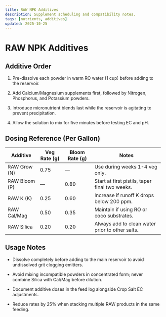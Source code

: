 ```yaml
---
title: RAW NPK Additives
description: Supplement scheduling and compatibility notes.
tags: [nutrients, additives]
updated: 2025-10-25
---
```


# RAW NPK Additives

## Additive Order

1. Pre-dissolve each powder in warm RO water (1 cup) before adding to the reservoir.

1. Add Calcium/Magnesium supplements first, followed by Nitrogen, Phosphorus, and Potassium powders.

1. Introduce micronutrient blends last while the reservoir is agitating to prevent precipitation.

1. Allow the solution to mix for five minutes before testing EC and pH.

## Dosing Reference (Per Gallon)

| Additive | Veg Rate (g) | Bloom Rate (g) | Notes |
|----------|--------------|----------------|-------|
| RAW Grow (N) | 0.75 | — | Use during weeks 1-4 veg only. |
| RAW Bloom (P) | — | 0.80 | Start at first pistils, taper final two weeks. |
| RAW K (K) | 0.25 | 0.60 | Increase if runoff K drops below 200 ppm. |
| RAW Cal/Mag | 0.50 | 0.35 | Maintain if using RO or coco substrates. |
| RAW Silica | 0.20 | 0.20 | Always add to clean water prior to other salts. |

## Usage Notes

- Dissolve completely before adding to the main reservoir to avoid undissolved grit clogging emitters.

- Avoid mixing incompatible powders in concentrated form; never combine Silica with Cal/Mag before dilution.

- Document additive doses in the feed log alongside Crop Salt EC adjustments.

- Reduce rates by 25% when stacking multiple RAW products in the same feeding.
